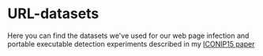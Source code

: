 # URL-datasets
Here you can find the datasets we've used for our web page infection and portable executable detection experiments described 
in my [ICONIP15 paper](https://www.academia.edu/28481420/Using_NLP_Specific_Tools_for_Non-NLP_Specific_Tasks._A_Web_Security_Application_preprint_version_)
